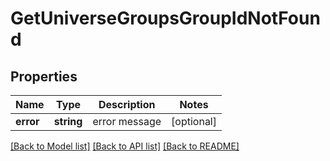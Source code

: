 # GetUniverseGroupsGroupIdNotFound

## Properties
Name | Type | Description | Notes
------------ | ------------- | ------------- | -------------
**error** | **string** | error message | [optional] 

[[Back to Model list]](../README.md#documentation-for-models) [[Back to API list]](../README.md#documentation-for-api-endpoints) [[Back to README]](../README.md)


